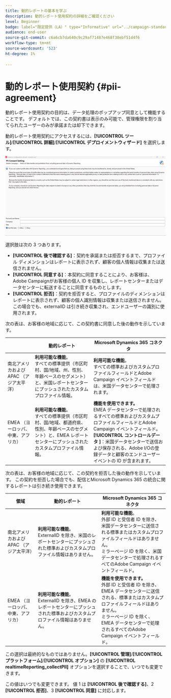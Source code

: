 ```yaml
---
title: 動的レポートの基本を学ぶ
description: 動的レポート使用契約の詳細をご確認ください
level: Beginner
badge: label="限定提供（LA）" type="Informative" url="../campaign-standard-migration-home.md" tooltip="Campaign Standard移行済みユーザーに制限"
audience: end-user
source-git-commit: c6a6cb7da640c9c29af71487e468f38ebf51d4f6
workflow-type: tm+mt
source-wordcount: '523'
ht-degree: 1%

---
```



# 動的レポート使用契約 {#pii-agreement}

動的レポート使用契約の目的は、データ処理のポップアップ同意として機能することです。 デフォルトでは、この契約書は表示のみ可能で、管理権限を割り当てられたユーザーのみが承諾または却下できます。

動的レポート使用契約にアクセスするには、**[!UICONTROL ツール]**/**[!UICONTROL 詳細]**/**[!UICONTROL デプロイメントウィザード]** を選択します。

![](assets/pii-agreement.png)

選択肢は次の 3 つあります。

* **[!UICONTROL 後で確認する]**：契約を承諾または拒否するまで、プロファイル ディメンションはレポートに表示されず、顧客の個人情報は収集または送信されません。
* **[!UICONTROL 同意する]**：本契約に同意することにより、お客様は、Adobe Campaignがお客様の個人 ID を収集し、レポートセンターまたはデータセンターに転送することに同意するものとします。
* **[!UICONTROL 拒否]**：契約を拒否すると、プロファイルのディメンションはレポートに表示されず、顧客の個人識別情報は収集または送信されません。 この場合でも、externalID は引き続き収集され、エンドユーザーの識別に使用されます。

次の表は、お客様の地域に応じて、この契約書に同意した後の動作を示しています。

|  | 動的レポート | Microsoft Dynamics 365 コネクタ |
|---|---|---|
| 南北アメリカおよび APAC （アジア太平洋） | **利用可能な機能**。 <br> すべての標準提供（市区町村、国/地域、州、性別、年齢ベースのセグメント）と、米国レポートセンターにプッシュされたカスタムプロファイル情報。 | **利用可能な機能**。 <br> すべての標準およびカスタムプロファイルフィールドとAdobe Campaign イベントフィールドは、米国データセンターで処理されます。 |
| EMEA （ヨーロッパ、中東、アフリカ） | **利用可能な機能**。 <br> すべての標準提供（市区町村、国/地域、都道府県、性別、年齢ベースのセグメント）と、EMEA レポートセンターにプッシュされたカスタムプロファイル情報。 | **機能を使用できます。** <br>EMEA データセンターで処理されるすべての標準およびカスタムプロファイルフィールドとAdobe Campaign イベントフィールド。 <br>**[!UICONTROL  コントロールデータ ]**：米国データセンターで送信および保存される、Adobe I/Oの登録データと顧客のエンドユーザーイベントの ID が含まれます。 |

次の表は、お客様の地域に応じて、この契約を拒否した後の動作を示しています。 この契約を拒否した場合でも、配信とMicrosoft Dynamics 365 の統合に関するレポートは引き続き使用できます。

| 領域 | 動的レポート | Microsoft Dynamics 365 コネクタ |
|---|---|---|
| 南北アメリカおよび APAC （アジア太平洋） | **利用可能な機能**。 <br>ExternalID を除き、米国のレポートセンターにプッシュされた標準およびカスタムプロファイル情報はありません。 | **利用可能な機能**。 <br> 外部 ID と受信者 ID を除き、米国データセンターに送信される標準またはカスタムプロファイルフィールドはありません。 <br> ミラーページ ID を除く、米国データセンターで処理されるすべてのAdobe Campaign イベントフィールド。 |
| EMEA （ヨーロッパ、中東、アフリカ） | **利用可能な機能**。 <br>ExternalID を除き、EMEA のレポートセンターにプッシュされた標準およびカスタムプロファイル情報はありません。 | **機能を使用できます。** <br> 外部 ID と受信者 ID を除き、EMEA データセンターに送信される、標準またはカスタムプロファイルフィールドはありません。 <br> ミラーページ ID を除く、EMEA データセンターで処理されるすべてのAdobe Campaign イベントフィールド。 |

この選択は最終的なものではありません。**[!UICONTROL 管理]**/**[!UICONTROL プラットフォーム]**/**[!UICONTROL オプション]** の **[!UICONTROL realtimeReporting_collectPII]** オプションを選択することで、いつでも変更できます。

この値はいつでも変更できます。 値 1 は **[!UICONTROL 後で確認する]**、2 **[!UICONTROL 拒否]**、3 **[!UICONTROL 同意]** に対応します。

